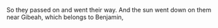 So they passed on and went their way. And the sun went down on them near Gibeah, which belongs to Benjamin,

